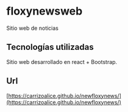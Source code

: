 # floxynewsweb

Sitio web de noticias

## Tecnologías utilizadas

Sitio web desarrollado en react + Bootstrap. 

## Url
[https://carrizoalice.github.io/newfloxynews/](https://carrizoalice.github.io/newfloxynews/)
